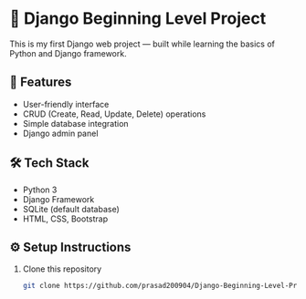 # 🧠 Django Beginning Level Project

This is my first Django web project — built while learning the basics of Python and Django framework.

## 🚀 Features
- User-friendly interface
- CRUD (Create, Read, Update, Delete) operations
- Simple database integration
- Django admin panel

## 🛠️ Tech Stack
- Python 3
- Django Framework
- SQLite (default database)
- HTML, CSS, Bootstrap

## ⚙️ Setup Instructions
1. Clone this repository  
   ```bash
   git clone https://github.com/prasad200904/Django-Beginning-Level-Project.git
